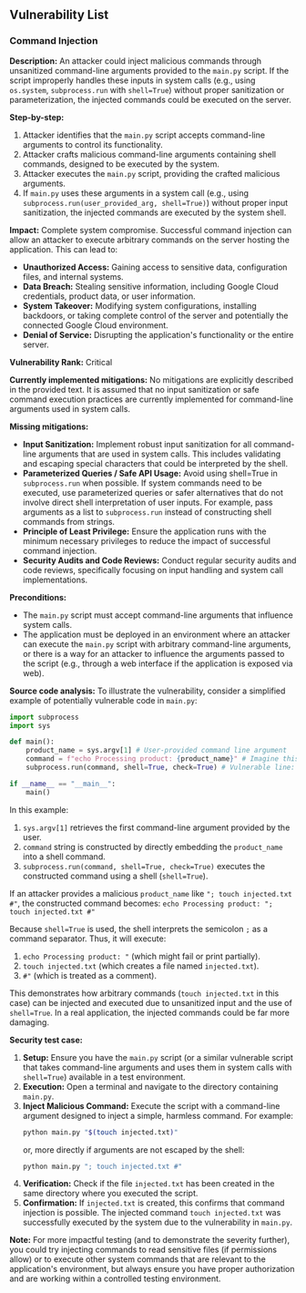 ## Vulnerability List

### Command Injection
**Description:** An attacker could inject malicious commands through unsanitized command-line arguments provided to the `main.py` script. If the script improperly handles these inputs in system calls (e.g., using `os.system`, `subprocess.run` with `shell=True`) without proper sanitization or parameterization, the injected commands could be executed on the server.

**Step-by-step:**
1. Attacker identifies that the `main.py` script accepts command-line arguments to control its functionality.
2. Attacker crafts malicious command-line arguments containing shell commands, designed to be executed by the system.
3. Attacker executes the `main.py` script, providing the crafted malicious arguments.
4. If `main.py` uses these arguments in a system call (e.g., using `subprocess.run(user_provided_arg, shell=True)`) without proper input sanitization, the injected commands are executed by the system shell.

**Impact:** Complete system compromise. Successful command injection can allow an attacker to execute arbitrary commands on the server hosting the application. This can lead to:
* **Unauthorized Access:** Gaining access to sensitive data, configuration files, and internal systems.
* **Data Breach:** Stealing sensitive information, including Google Cloud credentials, product data, or user information.
* **System Takeover:**  Modifying system configurations, installing backdoors, or taking complete control of the server and potentially the connected Google Cloud environment.
* **Denial of Service:**  Disrupting the application's functionality or the entire server.

**Vulnerability Rank:** Critical

**Currently implemented mitigations:** No mitigations are explicitly described in the provided text. It is assumed that no input sanitization or safe command execution practices are currently implemented for command-line arguments used in system calls.

**Missing mitigations:**
* **Input Sanitization:** Implement robust input sanitization for all command-line arguments that are used in system calls. This includes validating and escaping special characters that could be interpreted by the shell.
* **Parameterized Queries / Safe API Usage:**  Avoid using shell=True in `subprocess.run` when possible. If system commands need to be executed, use parameterized queries or safer alternatives that do not involve direct shell interpretation of user inputs. For example, pass arguments as a list to `subprocess.run` instead of constructing shell commands from strings.
* **Principle of Least Privilege:** Ensure the application runs with the minimum necessary privileges to reduce the impact of successful command injection.
* **Security Audits and Code Reviews:** Conduct regular security audits and code reviews, specifically focusing on input handling and system call implementations.

**Preconditions:**
* The `main.py` script must accept command-line arguments that influence system calls.
* The application must be deployed in an environment where an attacker can execute the `main.py` script with arbitrary command-line arguments, or there is a way for an attacker to influence the arguments passed to the script (e.g., through a web interface if the application is exposed via web).

**Source code analysis:**
To illustrate the vulnerability, consider a simplified example of potentially vulnerable code in `main.py`:

```python
import subprocess
import sys

def main():
    product_name = sys.argv[1] # User-provided command line argument
    command = f"echo Processing product: {product_name}" # Imagine this command is more complex and interacts with the system
    subprocess.run(command, shell=True, check=True) # Vulnerable line: shell=True and unsanitized input

if __name__ == "__main__":
    main()
```

In this example:
1. `sys.argv[1]` retrieves the first command-line argument provided by the user.
2. `command` string is constructed by directly embedding the `product_name` into a shell command.
3. `subprocess.run(command, shell=True, check=True)` executes the constructed command using a shell (`shell=True`).

If an attacker provides a malicious `product_name` like `"; touch injected.txt #"`, the constructed command becomes:
`echo Processing product: "; touch injected.txt #"`

Because `shell=True` is used, the shell interprets the semicolon `;` as a command separator.  Thus, it will execute:
1. `echo Processing product: "` (which might fail or print partially).
2. `touch injected.txt` (which creates a file named `injected.txt`).
3. `#"` (which is treated as a comment).

This demonstrates how arbitrary commands (`touch injected.txt` in this case) can be injected and executed due to unsanitized input and the use of `shell=True`. In a real application, the injected commands could be far more damaging.

**Security test case:**
1. **Setup:** Ensure you have the `main.py` script (or a similar vulnerable script that takes command-line arguments and uses them in system calls with `shell=True`) available in a test environment.
2. **Execution:** Open a terminal and navigate to the directory containing `main.py`.
3. **Inject Malicious Command:** Execute the script with a command-line argument designed to inject a simple, harmless command. For example:
   ```bash
   python main.py "$(touch injected.txt)"
   ```
   or, more directly if arguments are not escaped by the shell:
   ```bash
   python main.py "; touch injected.txt #"
   ```
4. **Verification:** Check if the file `injected.txt` has been created in the same directory where you executed the script.
5. **Confirmation:** If `injected.txt` is created, this confirms that command injection is possible. The injected command `touch injected.txt` was successfully executed by the system due to the vulnerability in `main.py`.

**Note:** For more impactful testing (and to demonstrate the severity further), you could try injecting commands to read sensitive files (if permissions allow) or to execute other system commands that are relevant to the application's environment, but always ensure you have proper authorization and are working within a controlled testing environment.